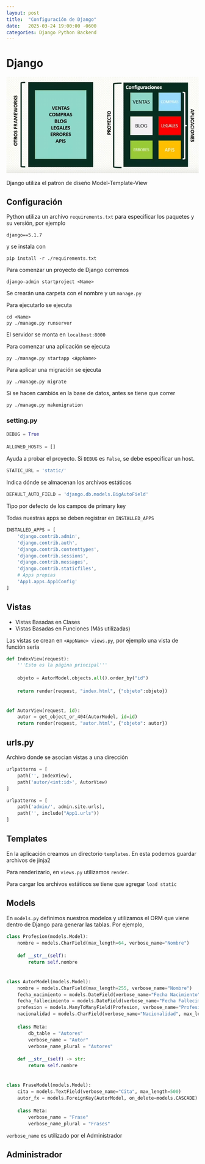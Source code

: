 ```yaml
---
layout: post
title:  "Configuración de Django"
date:   2025-03-24 19:00:00 -0600
categories: Django Python Backend
---
```


# Django

![Estructura de Django](../imgs/image.png)

Django utiliza el patron de diseño Model-Template-View

## Configuración 

Python utiliza un archivo `requirements.txt` para especificar los paquetes y su versión, por ejemplo

```
django==5.1.7
```

y se instala con

```
pip install -r ./requirements.txt
```

Para comenzar un proyecto de Django corremos

```
django-admin startproject <Name>
```

Se crearán una carpeta con el nombre y un `manage.py`

Para ejecutarlo se ejecuta

```
cd <Name>
py ./manage.py runserver
```

El servidor se monta en `localhost:8000`

Para comenzar una aplicación se ejecuta

```
py ./manage.py startapp <AppName>
```

Para aplicar una migración se ejecuta

```
py ./manage.py migrate
```

Si se hacen cambiós en la base de datos, antes se tiene que correr

```
py ./manage.py makemigration
```


### setting.py

```python
DEBUG = True

ALLOWED_HOSTS = []
```

Ayuda a probar el proyecto. Si `DEBUG` es `False`, se debe especificar un host.

```python
STATIC_URL = 'static/'
```

Indica dónde se almacenan los archivos estáticos

```python
DEFAULT_AUTO_FIELD = 'django.db.models.BigAutoField'
```

Tipo por defecto de los campos de primary key

Todas nuestras apps se deben registrar en `INSTALLED_APPS`

```python
INSTALLED_APPS = [
    'django.contrib.admin',
    'django.contrib.auth',
    'django.contrib.contenttypes',
    'django.contrib.sessions',
    'django.contrib.messages',
    'django.contrib.staticfiles',
    # Apps propias
    'App1.apps.App1Config'
]
```

## Vistas

- Vistas Basadas en Clases
- Vistas Basadas en Funciones (Más utilizadas)

Las vistas se crean en `<AppName> views.py`, por ejemplo una vista de función sería

```python
def IndexView(request):
    '''Esto es la página principal'''

    objeto = AutorModel.objects.all().order_by("id")

    return render(request, "index.html", {"objeto":objeto})


def AutorView(request, id):
    autor = get_object_or_404(AutorModel, id=id)
    return render(request, "autor.html", {"objeto": autor})
```

## urls.py

Archivo donde se asocian vistas a una dirección

```python
urlpatterns = [
    path('', IndexView),
    path('autor/<int:id>', AutorView)
]
```

```python
urlpatterns = [
    path('admin/', admin.site.urls),
    path('', include("App1.urls"))
]
```

## Templates

En la aplicación creamos un directorio `templates`. En esta podemos guardar archivos de jinja2

Para renderizarlo, en `views.py` utilizamos `render`.

Para cargar los archivos estáticos se tiene que agregar `load static`
## Models

En `models.py` definimos nuestros modelos y utilizamos el ORM que viene dentro de Django para generar las tablas. Por ejemplo,
```python
class Profesion(models.Model):
    nombre = models.CharField(max_length=64, verbose_name="Nombre")

    def __str__(self):
        return self.nombre

        
class AutorModel(models.Model):
    nombre = models.CharField(max_length=255, verbose_name="Nombre")
    fecha_nacimiento = models.DateField(verbose_name="Fecha Nacimiento", null=False, blank=False)
    fecha_fallecimiento = models.DateField(verbose_name="Fecha Fallecimiento", null=True, blank=True)
    profesion = models.ManyToManyField(Profesion, verbose_name="Profesion")
    nacionalidad = models.CharField(verbose_name="Nacionalidad", max_length=64)

    class Meta:
        db_table = "Autores"
        verbose_name = "Autor"
        verbose_name_plural = "Autores"

    def __str__(self) -> str:
        return self.nombre


class FraseModel(models.Model):
    cita = models.TextField(verbose_name="Cita", max_length=500)
    autor_fx = models.ForeignKey(AutorModel, on_delete=models.CASCADE)

    class Meta:
        verbose_name = "Frase"
        verbose_name_plural = "Frases"
```

`verbose_name` es utilizado por el Administrador

## Administrador
